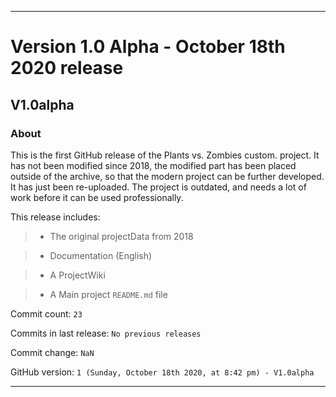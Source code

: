 
***

# Version 1.0 Alpha - October 18th 2020 release

## V1.0alpha

### About

This is the first GitHub release of the Plants vs. Zombies custom. project. It has not been modified since 2018, the modified part has been placed outside of the archive, so that the modern project can be further developed. It has just been re-uploaded. The project is outdated, and needs a lot of work before it can be used professionally.

This release includes:

> * The original projectData from 2018

> * Documentation (English)

> * A ProjectWiki

> * A Main project `README.md` file

Commit count: `23`

Commits in last release: `No previous releases`

Commit change: `NaN`

GitHub version: `1 (Sunday, October 18th 2020, at 8:42 pm) - V1.0alpha`

***
